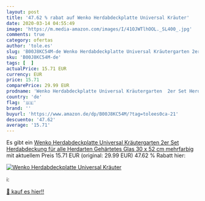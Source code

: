 ```yaml
---
layout: post
title: '47.62 % rabat auf Wenko Herdabdeckplatte Universal Kräuter'
date: 2020-03-14 04:55:49
image: 'https://m.media-amazon.com/images/I/41OJWTlhOOL._SL400_.jpg'
comments: true
category: ofertas
author: 'tole.es'
slug: 'B00J8KC54M-de Wenko Herdabdeckplatte Universal Kräutergarten 2er Set...'
sku: 'B00J8KC54M-de'
tags: [  ]
actualPrice: 15.71 EUR
currency: EUR
price: 15.71
comparePrice: 29.99 EUR
prodname: 'Wenko Herdabdeckplatte Universal Kräutergarten  2er Set Herdabdeckung für alle Herdarten  Gehärtetes Glas  30 x 52 cm  mehrfarbig'
country: 'de'
flag: '🇩🇪'
brand: ''
buyurl: 'https://www.amazon.de/dp/B00J8KC54M/?tag=tolees0ca-21'
descuento: '47.62'
average: '15.71'
---
```


Es gibt ein [Wenko Herdabdeckplatte Universal Kräutergarten  2er Set Herdabdeckung für alle Herdarten  Gehärtetes Glas  30 x 52 cm  mehrfarbig](https://www.amazon.de/dp/B00J8KC54M/?tag=tolees0ca-21) mit aktuellem Preis 15.71 EUR (original: 29.99 EUR) 47.62 % Rabatt hier:

[![Wenko Herdabdeckplatte Universal Kräuter](https://m.media-amazon.com/images/I/41OJWTlhOOL._SL400_.jpg)](https://www.amazon.de/dp/B00J8KC54M/?tag=tolees0ca-21)

ℹ️:


[🛒 kauf es hier!!](https://www.amazon.de/dp/B00J8KC54M/?tag=tolees0ca-21)
